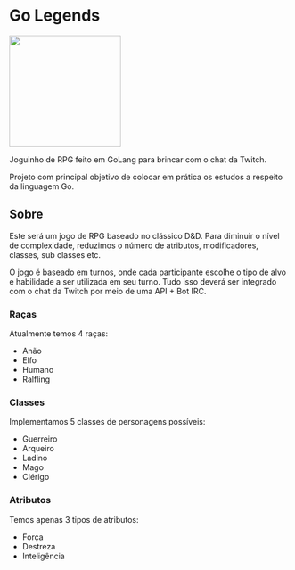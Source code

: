 # Go Legends

<img src="https://i.ibb.co/kQz8T6f/0-0-fundo-t.png" width=200>

Joguinho de RPG feito em GoLang para brincar com o chat da Twitch.

Projeto com principal objetivo de colocar em prática os estudos a respeito da linguagem Go.

## Sobre

Este será um jogo de RPG baseado no clássico D&D. Para diminuir o nível de complexidade, reduzimos o número de atributos, modificadores, classes, sub classes etc.

O jogo é baseado em turnos, onde cada participante escolhe o tipo de alvo e habilidade a ser utilizada em seu turno. Tudo isso deverá ser integrado com o chat da Twitch por meio de uma API + Bot IRC.

### Raças

Atualmente temos 4 raças:

- Anão
- Elfo
- Humano
- Ralfling

### Classes

Implementamos 5 classes de personagens possíveis:

- Guerreiro
- Arqueiro
- Ladino
- Mago
- Clérigo

### Atributos

Temos apenas 3 tipos de atributos:

- Força
- Destreza
- Inteligência
